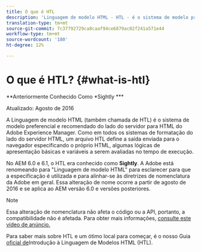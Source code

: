 ```yaml
---
title: O que é HTL
description: 'Linguagem de modelo HTML - HTL - é o sistema de modelo preferencial e recomendado do Adobe Experience Manager para HTML. '
translation-type: tm+mt
source-git-commit: 7c37792729ca8caaf94ce6879ac02f241a571e44
workflow-type: tm+mt
source-wordcount: '180'
ht-degree: 12%

---
```



# O que é HTL? {#what-is-htl}

**Anteriormente Conhecido Como *Sightly ***

Atualizado: Agosto de 2016

A Linguagem de modelo HTML (também chamada de HTL) é o sistema de modelo preferencial e recomendado do lado do servidor para HTML do Adobe Experience Manager. Como em todos os sistemas de formatação do lado do servidor HTML, um arquivo HTL define a saída enviada para o navegador especificando o próprio HTML, algumas lógicas de apresentação básicas e variáveis a serem avaliadas no tempo de execução.

No AEM 6.0 e 6.1, o HTL era conhecido como **Sightly**. A Adobe está renomeando para &quot;Linguagem de modelo HTML&quot; para esclarecer para que a especificação é utilizada e para alinhar-se às diretrizes de nomenclatura da Adobe em geral. Essa alteração de nome ocorre a partir de agosto de 2016 e se aplica ao AEM versão 6.0 e versões posteriores.

>[!NOTE]
>
>Essa alteração de nomenclatura não afeta o código ou a API, portanto, a compatibilidade não é afetada. Para obter mais informações, [consulte este vídeo de anúncio.](https://helpx.adobe.com/experience-manager/how-to/announce-htl.html)

Para saber mais sobre HTL e um ótimo local para começar, é o nosso Guia [oficial de](overview.md)Introdução à Linguagem de Modelos HTML (HTL).

